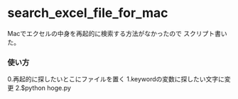 # search_excel_file_for_mac
Macでエクセルの中身を再起的に検索する方法がなかったので
スクリプト書いた。

### 使い方
0.再起的に探したいとこにファイルを置く
1.keywordの変数に探したい文字に変更
2.$python hoge.py
